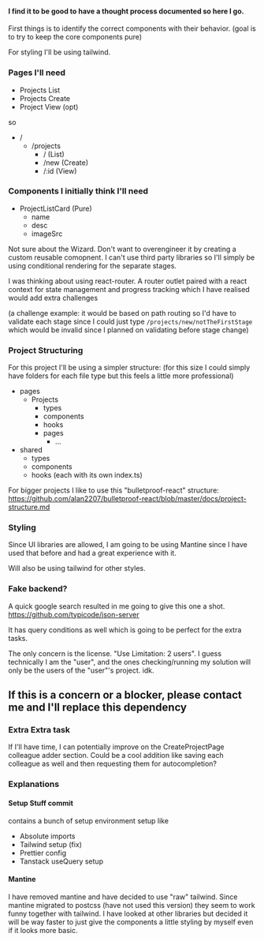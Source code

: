 #### I find it to be good to have a thought process documented so here I go.

First things is to identify the correct components with their behavior.
(goal is to try to keep the core components pure)

For styling I'll be using tailwind.

### Pages I'll need

-   Projects List
-   Projects Create
-   Project View (opt)

so

-   /
    -   /projects
        -   / (List)
        -   /new (Create)
        -   /:id (View)

### Components I initially think I'll need

-   ProjectListCard (Pure)
    -   name
    -   desc
    -   imageSrc

Not sure about the Wizard.
Don't want to overengineer it by creating a custom reusable comopnent.
I can't use third party libraries so I'll simply be using conditional rendering for the separate stages.

I was thinking about using react-router. A router outlet paired with a react context for state management and progress tracking which I have realised would add extra challenges

(a challenge example: it would be based on path routing so I'd have to validate each stage since I could just type `/projects/new/notTheFirstStage` which would be invalid since I planned on validating before stage change)

### Project Structuring

For this project I'll be using a simpler structure:
(for this size I could simply have folders for each file type but this feels a little more professional)

-   pages
    -   Projects
        -   types
        -   components
        -   hooks
        -   pages
            -   ...
-   shared
    -   types
    -   components
    -   hooks
        (each with its own index.ts)

For bigger projects I like to use this "bulletproof-react" structure:
https://github.com/alan2207/bulletproof-react/blob/master/docs/project-structure.md

### Styling

Since UI libraries are allowed, I am going to be using Mantine since I have used that before and had a great experience with it.

Will also be using tailwind for other styles.

### Fake backend?

A quick google search resulted in me going to give this one a shot. https://github.com/typicode/json-server

It has query conditions as well which is going to be perfect for the extra tasks.

The only concern is the license. "Use Limitation: 2 users". I guess technically I am the "user", and the ones checking/running my solution will only be the users of the "user"'s project. idk.

## If this is a concern or a blocker, please contact me and I'll replace this dependency

### Extra Extra task

If I'll have time, I can potentially improve on the CreateProjectPage colleague adder section.
Could be a cool addition like saving each colleague as well and then requesting them for autocompletion?

### Explanations

#### Setup Stuff commit

contains a bunch of setup environment setup like

-   Absolute imports
-   Tailwind setup (fix)
-   Prettier config
-   Tanstack useQuery setup

#### Mantine

I have removed mantine and have decided to use "raw" tailwind. Since mantine migrated to postcss (have not used this version) they seem to work funny together with tailwind. I have looked at other libraries but decided it will be way faster to just give the components a little styling by myself even if it looks more basic.
